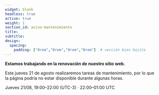 ```yaml
---
widget: blank
headless: true
active: true
weight: 1
section_id: aviso-mantenimiento
title:
subtitle:
design:
  spacing:
    padding: ["0rem","0rem","0rem","0rem"]  # sección bien bajita
---
```


<div class="md-alert" role="status" aria-live="polite">
  <p><strong>Estamos trabajando en la renovación de nuestro sitio web.</strong></p>
  <p>Este jueves 21 de agosto realizaremos tareas de mantenimiento, por lo que la página podría no estar disponible durante algunas horas.</p>
  <p class="md-alert-time">Jueves 21/08, 19:00–22:00 (UTC-3) · 22:00–01:00 UTC</p>
</div>
